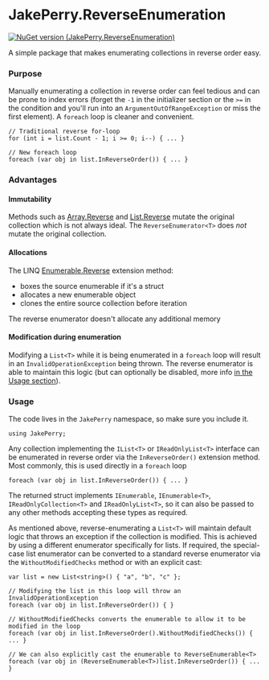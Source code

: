 # JakePerry.ReverseEnumeration

[![NuGet version (JakePerry.ReverseEnumeration)](https://img.shields.io/nuget/v/JakePerry.ReverseEnumeration.svg?style=flat-square)](https://www.nuget.org/packages/JakePerry.ReverseEnumeration/)

A simple package that makes enumerating collections in reverse order easy.


### Purpose

Manually enumerating a collection in reverse order can feel tedious and can be prone to index errors (forget the `-1` in the initializer section or the `>=` in the condition and you'll run into an `ArgumentOutOfRangeException` or miss the first element).
A `foreach` loop is cleaner and convenient.
```
// Traditional reverse for-loop
for (int i = list.Count - 1; i >= 0; i--) { ... }

// New foreach loop
foreach (var obj in list.InReverseOrder()) { ... }
```

### Advantages

#### Immutability
Methods such as [Array.Reverse](https://docs.microsoft.com/en-us/dotnet/api/system.array.reverse) and [List<T>.Reverse](https://docs.microsoft.com/en-us/dotnet/api/system.collections.generic.list-1.reverse) mutate the original collection which is not always ideal. The `ReverseEnumerator<T>` does *not* mutate the original collection.

#### Allocations
The LINQ [Enumerable.Reverse](https://docs.microsoft.com/en-us/dotnet/api/system.linq.enumerable.reverse) extension method:
- boxes the source enumerable if it's a struct
- allocates a new enumerable object
- clones the entire source collection before iteration

The reverse enumerator doesn't allocate any additional memory

#### Modification during enumeration
Modifying a `List<T>` while it is being enumerated in a `foreach` loop will result in an `InvalidOperationException` being thrown. The reverse enumerator is able to maintain this logic (but can optionally be disabled, more info [in the Usage section](#Usage)).

### Usage

The code lives in the `JakePerry` namespace, so make sure you include it.
```
using JakePerry;
```

Any collection implementing the `IList<T>` or `IReadOnlyList<T>` interface can be enumerated in reverse order via the `InReverseOrder()` extension method.
Most commonly, this is used directly in a `foreach` loop
```
foreach (var obj in list.InReverseOrder()) { ... }
```
The returned struct implements `IEnumerable`, `IEnumerable<T>`, `IReadOnlyCollection<T>` and `IReadOnlyList<T>`, so it can also be passed to any other methods accepting these types as required.

As mentioned above, reverse-enumerating a `List<T>` will maintain default logic that throws an exception if the collection is modified. This is achieved by using a different enumerator specifically for lists.
If required, the special-case list enumerator can be converted to a standard reverse enumerator via the `WithoutModifiedChecks` method or with an explicit cast:
```
var list = new List<string>() { "a", "b", "c" };

// Modifying the list in this loop will throw an InvalidOperationException
foreach (var obj in list.InReverseOrder()) { }

// WithoutModifiedChecks converts the enumerable to allow it to be modified in the loop
foreach (var obj in list.InReverseOrder().WithoutModifiedChecks()) { ... }

// We can also explicitly cast the enumerable to ReverseEnumerable<T>
foreach (var obj in (ReverseEnumerable<T>)list.InReverseOrder()) { ... }
```
